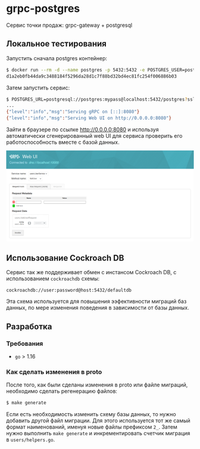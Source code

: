 # grpc-postgres
Сервис точки продаж: grpc-gateway + postgresql

## Локальное тестирования

Запустить сначала postgres контейнер:

```bash
$ docker run --rm -d --name postgres -p 5432:5432 -e POSTGRES_USER=postgres -e POSTGRES_PASSWORD=mypass -e POSTGRES_DB=postgres postgres:13
d1a2eb0fb44da9c3488184f5296da28d1c7f88bd32bd4ec81fc254f006886b03
```

Затем запустить сервис:

```bash
$ POSTGRES_URL=postgresql://postgres:mypass@localhost:5432/postgres?sslmode=disable go run main.go
...
{"level":"info","msg":"Serving gRPC on [::]:8080"}
{"level":"info","msg":"Serving Web UI on http://0.0.0.0:8080"}
```

Зайти в браузере по ссылке http://0.0.0.0:8080 и используя автоматически сгенерированный web UI для сервиса проверить его работоспособность вместе с  базой данных.

![gRPCUI](./grpcui.png)

## Использование Cockroach DB

Сервис так же поддерживает обмен с инстансом Cockroach DB, с использованием `cockroachdb` схемы:

```
cockroachdb://user:password@host:5432/defaultdb
```

Эта схема используется для повышения ээфективности миграций баз данных, по мере изменения поведения в зависимости от базы данных.

## Разработка

### Требования

* `go` > 1.16

### Как сделать изменения в proto

После того, как были сделаны изменения в proto или файле миграций, необходимо сделать регенерацию файлов:

```bash
$ make generate
```

Если есть необходимость изменить схему базы данных, то нужно добавить другой файл миграции.
Для этого используется тот же самый формат наименований, именуя новые файлы префиксом `2_`. Затем нужно выполнить
 `make generate` и инкрементировать счетчик миграция в `users/helpers.go`.
